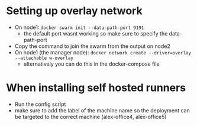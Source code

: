 # Setting up overlay network
- On node1: `docker swarm init --data-path-port 9191` 
    - the default port wasnt working so make sure to specify the data-path-port
- Copy the command to join the swarm from the output on node2
- On node1 (the manager node): `docker network create --driver=overlay --attachable w-overlay`
    - alternatively you can do this in the docker-compose file

# When installing self hosted runners
- Run the config script
- make sure to add the label of the machine name so the deployment can be targeted to the correct machine   (alex-office4, alex-office5)

